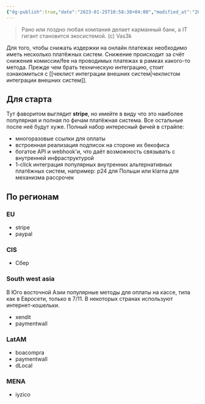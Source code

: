 ```yaml
---
{"dg-publish":true,"date":"2023-01-25T10:58:38+04:00","modified_at":"2023-01-25T11:30:55+04:00","permalink":"/spisok-platyozhnyh-sistem/","dgPassFrontmatter":true}
---
```



> Рано или поздно любая компания делает карманный банк, а IT гигант становится экосистемой. (с) Vas3k 

Для того, чтобы снижать издержки на онлайн платежах необходимо иметь несколько платёжных систем. Снижение происходит за счёт снижения комиссии/fee на проводимых платежах в рамках какого-то метода. Прежде чем брать техническую интеграцию, стоит ознакомиться с [[чеклист интеграции внешних систем|чеклистом интеграции внешних систем]].

## Для старта

Тут фаворитом выглядит **stripe**, но имейте в виду что это наиболее популярная и полная по фичам платёжная система. Все остальные после неё будут хуже. Полный набор интересный фичей в страйпе:
- многоразовые ссылки для оплаты
- встроенная реализация подписок на стороне их бекофиса
- богатое API и webhook'и, что даёт возможность связывать с внутренней инфраструктурой
- 1-click интеграция популярных внутренних альтернативных платёжных систем, например: p24 для Польши или klarna для механизма рассрочек

## По регионам

### EU

- stripe
- paypal

### CIS

- Сбер

### South west asia

В Юго восточной Азии популярные методы для оплаты на кассе, типа как в Евросети, только в 7/11. В некоторых странах используют интернет-кошельки.  

- xendit 
- paymentwall

### LatAM

- boacompra
- paymentwall
- dLocal

### MENA

- iyzico
